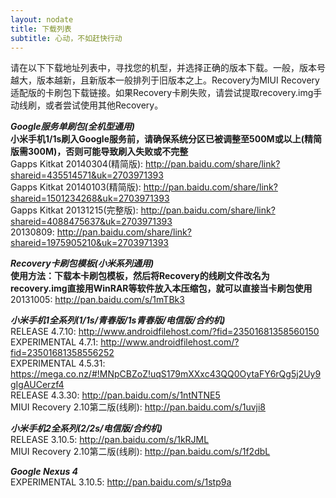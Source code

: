 ```yaml
---
layout: nodate
title: 下载列表
subtitle: 心动，不如赶快行动
---
```

请在以下下载地址列表中，寻找您的机型，并选择正确的版本下载。一般，版本号越大，版本越新，且新版本一般排列于旧版本之上。Recovery为MIUI Recovery适配版的卡刷包下载链接。如果Recovery卡刷失败，请尝试提取recovery.img手动线刷，或者尝试使用其他Recovery。  

*__Google服务单刷包(全机型通用)__*  
__小米手机1/1s刷入Google服务前，请确保系统分区已被调整至500M或以上(精简版需300M)，否则可能导致刷入失败或不完整__  
Gapps Kitkat 20140304(精简版): <http://pan.baidu.com/share/link?shareid=435514571&uk=2703971393>  
Gapps Kitkat 20140103(精简版): <http://pan.baidu.com/share/link?shareid=1501234268&uk=2703971393>  
Gapps Kitkat 20131215(完整版): <http://pan.baidu.com/share/link?shareid=4088475637&uk=2703971393>  
20130809: <http://pan.baidu.com/share/link?shareid=1975905210&uk=2703971393>

*__Recovery卡刷包模板(小米系列通用)__*  
__使用方法：下载本卡刷包模板，然后将Recovery的线刷文件改名为recovery.img直接用WinRAR等软件放入本压缩包，就可以直接当卡刷包使用__  
20131005: <http://pan.baidu.com/s/1mTBk3>  

*__小米手机1全系列(1/1s/青春版/1s青春版/电信版/合约机)__*  
RELEASE 4.7.10: <http://www.androidfilehost.com/?fid=23501681358560150>  
EXPERIMENTAL 4.7.1: <http://www.androidfilehost.com/?fid=23501681358556252>  
EXPERIMENTAL 4.5.31: <https://mega.co.nz/#!MNpCBZoZ!uqS179mXXxc43QQ0OytaFY6rQg5j2Uy9gIgAUCerzf4>  
RELEASE 4.3.30: <http://pan.baidu.com/s/1ntNTNE5>  
MIUI Recovery 2.10第二版(线刷): <http://pan.baidu.com/s/1uvji8>

*__小米手机2全系列(2/2s/电信版/合约机)__*  
RELEASE 3.10.5: <http://pan.baidu.com/s/1kRJML>  
MIUI Recovery 2.10第二版(线刷): <http://pan.baidu.com/s/1f2dbL>

*__Google Nexus 4__*  
EXPERIMENTAL 3.10.5: <http://pan.baidu.com/s/1stp9a>
